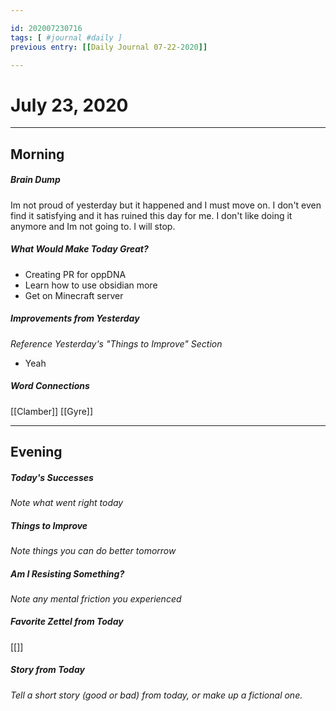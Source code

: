 ```yaml
---

id: 202007230716
tags: [ #journal #daily ]
previous entry: [[Daily Journal 07-22-2020]]

---
```


# July 23, 2020
---
## Morning
##### Brain Dump
Im not proud of yesterday but it happened and I must move on. I don't even find it satisfying and it has ruined this day for me. I don't like doing it anymore and Im not going to. I will stop.

##### What Would Make Today Great?
 - Creating PR for oppDNA
 - Learn how to use obsidian more
 - Get on Minecraft server
 

##### Improvements from Yesterday
*Reference Yesterday's "Things to Improve" Section*
- Yeah


##### Word Connections
[[Clamber]]
[[Gyre]]

---
## Evening
##### Today's Successes
*Note what went right today*

##### Things to Improve
*Note things you can do better tomorrow*

##### Am I Resisting Something?
*Note any mental friction you experienced*

##### Favorite Zettel from Today
[[]]

##### Story from Today
*Tell a short story (good or bad) from today, or make up a fictional one.*